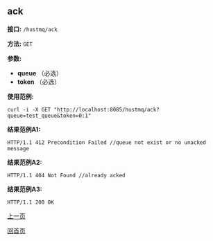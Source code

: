 ## ack ##

**接口:** `/hustmq/ack`

**方法:** `GET`

**参数:** 

*  **queue** （必选）  
*  **token** （必选）

**使用范例:**

    curl -i -X GET "http://localhost:8085/hustmq/ack?queue=test_queue&token=0:1"

**结果范例A1:**

	HTTP/1.1 412 Precondition Failed //queue not exist or no unacked message

**结果范例A2:**

	HTTP/1.1 404 Not Found //already acked

**结果范例A3:**

	HTTP/1.1 200 OK

[上一页](../hustmq.md)

[回首页](../../index.md)